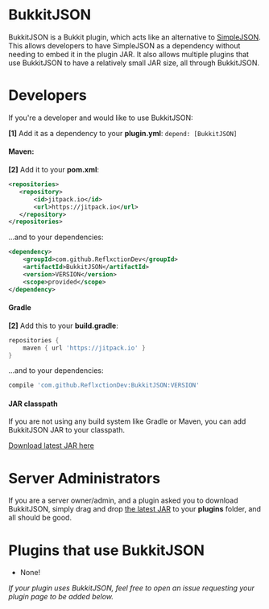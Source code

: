 # BukkitJSON
BukkitJSON is a Bukkit plugin, which acts like an alternative to [SimpleJSON](https://www.github.com/ReflxctionDev/SimpleJSON). This allows developers to have SimpleJSON as a dependency without needing to embed it in the plugin JAR. It also allows multiple plugins that use BukkitJSON to have a relatively small JAR size, all through BukkitJSON.

# Developers
If you're a developer and would like to use BukkitJSON:

**[1]** Add it as a dependency to your **plugin.yml**:
`depend: [BukkitJSON]`

#### Maven:
**[2]** Add it to your **pom.xml**:

 ```xml
<repositories>
    <repository>
	    <id>jitpack.io</id>
	    <url>https://jitpack.io</url>
    </repository>
</repositories>
```

...and to your dependencies:
```xml
<dependency>
    <groupId>com.github.ReflxctionDev</groupId>
    <artifactId>BukkitJSON</artifactId>
    <version>VERSION</version>
    <scope>provided</scope>
</dependency>
```

#### Gradle
**[2]** Add this to your **build.gradle**:

```gradle
repositories {
    maven { url 'https://jitpack.io' }
}
```

...and to your dependencies:
```gradle
compile 'com.github.ReflxctionDev:BukkitJSON:VERSION'
```

#### JAR classpath
If you are not using any build system like Gradle or Maven, you can add BukkitJSON JAR to your classpath.

[Download latest JAR here](https://github.com/ReflxctionDev/BukkitJSON/releases/latest)

# Server Administrators
If you are a server owner/admin, and a plugin asked you to download BukkitJSON, simply drag and drop 
[the latest JAR](https://github.com/ReflxctionDev/BukkitJSON/releases/latest) to your **plugins** folder, and all should be good.


# Plugins that use BukkitJSON

* None!

*If your plugin uses BukkitJSON, feel free to open an issue requesting your plugin page to be added below.*
